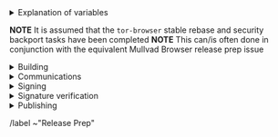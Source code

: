 <details>
  <summary>Explanation of variables</summary>

- `$(BUILD_SERVER)` : the server the main builder is using to build a tor-browser release
- `$(BUILDER)` : whomever is building the release on the $(BUILD_SERVER)
  - **example** : `pierov`
- `$(STAGING_SERVER)` : the server the signer is using to to run the signing process
- `$(ESR_VERSION)` : the Mozilla defined ESR version, used in various places for building tor-browser tags, labels, etc
  - **example** : `91.6.0`
- `$(TOR_BROWSER_MAJOR)` : the Tor Browser major version
  - **example** : `11`
- `$(TOR_BROWSER_MINOR)` : the Tor Browser minor version
  - **example** : either `0` or `5`; Alpha's is always `(Stable + 5) % 10`
- `$(TOR_BROWSER_VERSION)` : the Tor Browser version in the format
  - **example** : `12.5a3`, `12.0.3`
- `$(BUILD_N)` : a project's build revision within a its branch; this is separate from the `$(TOR_BROWSER_BUILD_N)` value; many of the Firefox-related projects have a `$(BUILD_N)` suffix and may differ between projects even when they contribute to the same build.
  - **example** : `build1`
- `$(TOR_BROWSER_BUILD_N)` : the tor-browser build revision for a given Tor Browser release; used in tagging git commits
  - **example** : `build2`
  - **NOTE** : A project's `$(BUILD_N)` and `$(TOR_BROWSER_BUILD_N)` may be the same, but it is possible for them to diverge. For example :
    - if we have multiple Tor Browser releases on a given ESR branch the two will become out of sync as the `$(BUILD_N)` value will increase, while the `$(TOR_BROWSER_BUILD_N)` value may stay at `build1` (but the `$(TOR_BROWSER_VERSION)` will increase)
    - if we have build failures unrelated to `tor-browser`, the `$(TOR_BROWSER_BUILD_N)` value will increase while the `$(BUILD_N)` will stay the same.
- `$(TOR_BROWSER_VERSION)` : the published Tor Browser version
    - **example** : `11.5a6`, `11.0.7`
- `$(TBB_BUILD_TAG)` : the `tor-browser-build` build tag used to build a given Tor Browser version
    - **example** : `tbb-12.5a7-build1`
</details>

**NOTE** It is assumed that the `tor-browser` stable rebase and security backport tasks have been completed
**NOTE** This can/is often done in conjunction with the equivalent Mullvad Browser release prep issue

<details>
  <summary>Building</summary>

  ### tor-browser-build: https://gitlab.torproject.org/tpo/applications/tor-browser-build.git
  Tor Browser Alpha (and Nightly) are on the `main` branch

  - [ ] Update `rbm.conf`
    - [ ] `var/torbrowser_version` : update to next version
    - [ ] `var/torbrowser_build` : update to `$(TOR_BROWSER_BUILD_N)`
    - [ ] ***(Desktop Only)***`var/torbrowser_incremental_from` : update to previous Desktop version
      - **NOTE**: We try to build incrementals for the previous 3 desktop versions except in the case of a watershed update
      - **IMPORTANT**: Really *actually* make sure this is the previous Desktop version or else the `make torbrowser-incrementals-*` step will fail
  - [ ] Update Desktop-specific build configs
    - [ ] Update `projects/firefox/config`
      - [ ] `browser_build` : update to match `tor-browser` tag
      - [ ] ***(Optional)*** `var/firefox_platform_version` : update to latest `$(ESR_VERSION)` if rebased
    - [ ] Update `projects/translation/config`:
      - [ ] run `make list_translation_updates-alpha` to get updated hashes
      - [ ] `steps/base-browser/git_hash` : update with `HEAD` commit of project's `base-browser` branch
      - [ ] `steps/tor-browser/git_hash` : update with `HEAD` commit of project's `tor-browser` branch
      - [ ] `steps/fenix/git_hash` : update with `HEAD` commit of project's `fenix-torbrowserstringsxml` branch
  - [ ] Update Android-specific build configs
    - [ ] Update `projects/geckoview/config`
      - [ ] `browser_build` : update to match `tor-browser` tag
      - [ ] ***(Optional)*** `var/geckoview_version` : update to latest `$(ESR_VERSION)` if rebased
    - [ ] ***(Optional)*** Update `projects/tor-android-service/config`
      - [ ] `git_hash` : update with `HEAD` commit of project's `main` branch
    - [ ] ***(Optional)*** Update `projects/application-services/config`:
      **NOTE** we don't currently have any of our own patches for this project
      - [ ] `git_hash` : update to appropriate git commit associated with `$(ESR_VERSION)`
    - [ ] ***(Optional)*** Update `projects/firefox-android/config`:
      - [ ] `fenix_version` : update to match alpha `firefox-android` build tag
      - [ ] `browser_branch` : update to match alpha `firefox-android` build tag
    - [ ] Update allowed_addons.json by running (from `tor-browser-build` root):
      - `./tools/fetch_allowed_addons.py > projects/browser/allowed_addons.json`
  - [ ] Update common build configs
    - [ ] Check for NoScript updates here : https://addons.mozilla.org/en-US/firefox/addon/noscript
      - [ ] ***(Optional)*** If new version available, update `noscript` section of `input_files` in `projects/browser/config`
        - [ ] `URL`
        - [ ] `sha256sum`
    - [ ] Check for OpenSSL updates here : https://www.openssl.org/source/
      - [ ] ***(Optional)*** If new 3.0.X version available, update `projects/openssl/config`
        - [ ] `version` : update to next 3.0.X version
        - [ ] `input_files/sha256sum` : update to sha256 sum of source tarball
    - [ ] Check for zlib updates here: https://github.com/madler/zlib/releases
      - [ ] **(Optional)** If new tag available, update `projects/zlib/config`
        - [ ] `version` : update to next release tag
    - [ ] Check for tor updates here : https://gitlab.torproject.org/tpo/core/tor/-/tags
      - [ ] ***(Optional)*** Update `projects/tor/config`
        - [ ] `version` : update to latest `-alpha` tag or release tag if newer (ping dgoulet or ahf if unsure)
    - [ ] Check for go updates here : https://golang.org/dl
      - **NOTE** : Tor Browser Alpha uses the latest Stable major series go version
      - [ ] ***(Optional)*** Update `projects/go/config`
        - [ ] `version` : update go version
        - [ ] `input_files/sha256sum` for `go` : update sha256sum of archive (sha256 sums are displayed on the go download page)
    - [ ] Check for manual updates by running (from `tor-browser-build` root): `./tools/fetch-manual.py`
      - [ ] ***(Optional)*** If new version is available:
        - [ ] Upload the downloaded `manual_$PIPELINEID.zip` file to `tb-build-02.torproject.org`
        - [ ] Deploy to `tb-builder`'s `public_html` directory:
          - `sudo -u tb-builder cp manual_$PIPELINEID.zip ~/../tb-builder/public_html/.`
        - [ ] Update `projects/manual/config`:
          - [ ] Change the `version` to `$PIPELINEID`
          - [ ] Update `sha256sum` in the `input_files` section
  - [ ] Update `ChangeLog-TBB.txt`
    - [ ] Ensure `ChangeLog-TBB.txt` is sync'd between alpha and stable branches
    - [ ] Check the linked issues: ask people to check if any are missing, remove the not fixed ones
    - [ ] Run `tools/fetch-changelogs.py $(ISSUE_NUMBER) --date $date $updateArgs`
      - Make sure you have `requests` installed (e.g., `apt install python3-requests`)
      - The first time you run this script you will need to generate an access token; the script will guide you
      - `$updateArgs` should be these arguments, depending on what you actually updated:
          - [ ] `--firefox` (be sure to include esr at the end if needed, which is usually the case)
          - [ ] `--tor`
          - [ ] `--no-script`
          - [ ] `--openssl`
          - [ ] `--zlib`
          - [ ] `--go`
          - E.g., `tools/fetch-changelogs.py 41028 --date 'December 19 2023' --firefox 115.6.0esr --tor 0.4.8.10 --no-script 11.4.29 --zlib 1.3 --go 1.21.5 --openssl 3.0.12`
        - `--date $date` is optional, if omitted it will be the date on which you run the command
      - [ ] Copy the output of the script to the beginning of `ChangeLog-TBB.txt` and adjust its output
  - [ ] Open MR with above changes, using the template for release preparations
  - [ ] Merge
  - [ ] Sign+Tag
    - **NOTE** this must be done by one of:
      - boklm
      - dan
      - ma1
      - pierov
      - richard
    - [ ] Run: `make torbrowser-signtag-alpha`
    - [ ] Push tag to `upstream`
  - [ ] Build on at least one of:
    - Run `make torbrowser-alpha && make torbrowser-incrementals-alpha`
    - [ ] Tor Project build machine
    - [ ] Local developer machine
  - [ ] Submit build request to Mullvad infrastructure:
    - **NOTE** this requires a devmole authentication token
    - Run `make torbrowser-kick-devmole-build`
  - [ ] Ensure builders have matching builds

</details>

<details>
  <summary>Communications</summary>

  ### notify stakeholders

  - [ ] Email tor-qa mailing list: tor-qa@lists.torproject.org
    <details>
      <summary>email template</summary>

        Subject:
        Tor Browser $(TOR_BROWSER_VERION) (Android, Windows, macOS, Linux)

        Body:
        Hello All,

        Unsigned Tor Browser $(TOR_BROWSER_VERSION) alpha candidate builds are now available for testing:

        - https://tb-build-05.torproject.org/~$(BUILDER)/builds/alpha/unsigned/$(TOR_BROWSER_VERSION)/

        The full changelog can be found here:

        - https://gitlab.torproject.org/tpo/applications/tor-browser-build/-/raw/$(TBB_BUILD_TAG)/projects/browser/Bundle-Data/Docs-TBB/ChangeLog.txt

    </details>

    - ***(Optional)*** Additional information:
      - [ ] Note any new functionality which needs testing
      - [ ] Link to any known issues
  - [ ] ***(Optional, only around build/packaging changes)*** Email packagers:
    - Recipients:
      - Tails dev mailing list: tails-dev@boum.org
      - Guardian Project: nathan@guardianproject.info
      - torbrowser-launcher: micah@micahflee.com
      - FreeBSD port: freebsd@sysctl.cz <!-- Gitlab user maxfx -->
      - OpenBSD port: caspar@schutijser.com <!-- Gitlab user cschutijser -->
    - [ ] Note any changes which may affect packaging/downstream integration
  - [ ] Email external partners:
    - ***(Optional, after ESR migration)*** Cloudflare: ask-research@cloudflare.com
      - **NOTE** :  We need to provide them with updated user agent string so they can update their internal machinery to prevent Tor Browser users from getting so many CAPTCHAs
    - ***(Optional, after ESR migration)*** Startpage: admin@startpage.com
      - **NOTE** : Startpage also needs the updated user-agent string for better experience on their onion service sites.

</details>

<details>
  <summary>Signing</summary>

  ### signing
  - **NOTE** : In practice, it's most efficient to have the blog post and website updates ready to merge, since signing doesn't take very long
  - [ ] Assign this issue to the signer, one of:
    - boklm
    - richard
  - [ ] On `$(STAGING_SERVER)`, ensure updated:
    - [ ] `tor-browser-build` is on the right commit: `git tag -v tbb-$(TOR_BROWSER_VERSION)-$(TOR_BROWSER_BUILD_N) && git checkout tbb-$(TOR_BROWSER_VERSION)-$(TOR_BROWSER_BUILD_N)`
    - [ ]  `tor-browser-build/tools/signing/set-config.hosts`
      - `ssh_host_builder` : ssh hostname of machine with unsigned builds
        - **NOTE** : `tor-browser-build` is expected to be in the `$HOME` directory)
      - `ssh_host_linux_signer` : ssh hostname of linux signing machine
    - [ ] `tor-browser-build/tools/signing/set-config.rcodesign-appstoreconnect`
      - `appstoreconnect_api_key_path` : path to json file containing appstoreconnect api key infos
    - [ ] `set-config.update-responses`
      - `update_responses_repository_dir` : directory where you cloned `git@gitlab.torproject.org:tpo/applications/tor-browser-update-responses.git`
    - [ ] `tor-browser-build/tools/signing/set-config.tbb-version`
      - `tbb_version` : tor browser version string, same as `var/torbrowser_version` in `rbm.conf` (examples: `11.5a12`, `11.0.13`)
      - `tbb_version_build` : the tor-browser-build build number (if `var/torbrowser_build` in `rbm.conf` is `buildN` then this value is `N`)
      - `tbb_version_type` : either `alpha` for alpha releases or `release` for stable releases
  - [ ] On `$(STAGING_SERVER)` in a separate `screen` session, ensure tor daemon is running with SOCKS5 proxy on the default port 9050
  - [ ] run do-all-signing script:
      - `cd tor-browser-build/tools/signing/`
      - `./do-all-signing.torbrowser`
  - **NOTE**: at this point the signed binaries should have been copied to `staticiforme`
  - [ ] Update `staticiforme.torproject.org`:
    - From `screen` session on `staticiforme.torproject.org`:
    - [ ] Static update components : `static-update-component cdn.torproject.org && static-update-component dist.torproject.org`
    - [ ] Enable update responses : `sudo -u tb-release ./deploy_update_responses-alpha.sh`
    - [ ] Remove old release data from following places:
      - **NOTE** : Skip this step if we need to hold on to older versions for some reason (for example, this is an Andoid or Desktop-only release, or if we need to hold back installers in favor of build-to-build updates if there are signing issues, etc)
      - [ ] `/srv/cdn-master.torproject.org/htdocs/aus1/torbrowser`
      - [ ] `/srv/dist-master.torproject.org/htdocs/torbrowser`
    - [ ] Static update components (again) : `static-update-component cdn.torproject.org && static-update-component dist.torproject.org`
  - [ ] Publish APKs to Google Play:
    - Log into https://play.google.com/apps/publish
    - Select `Tor Browser (Alpha)` app
    - Navigate to `Release > Production` and click `Create new release` button:
      - Upload the `tor-browser-android-*.apk` APKs
      - Update Release Name to Tor Browser version number
      - Update Release Notes
      - Next to 'Release notes', click `Copy from a previous release`
      - Edit blog post url to point to most recent blog post
    - Save, review, and configure rollout percentage
      - [ ] 25% rollout when publishing a scheduled update
      - [ ] 100% rollout when publishing a security-driven release
    - [ ] Update rollout percentage to 100% after confirmed no major issues

</details>

<details>
  <summary>Signature verification</summary>

  <details>
    <summary>Check whether the .exe files got properly signed and timestamped</summary>

```bash
# Point OSSLSIGNCODE to your osslsigncode binary
pushd tor-browser-build/${channel}/signed/$TORBROWSER_VERSION
OSSLSIGNCODE=/path/to/osslsigncode
../../../tools/authenticode_check.sh
popd
```

  </details>
  <details>
    <summary>Check whether the MAR files got properly signed</summary>

```bash
# Point NSSDB to your nssdb containing the mar signing certificate
# Point SIGNMAR to your signmar binary
# Point LD_LIBRARY_PATH to your mar-tools directory
pushd tor-browser-build/${channel}/signed/$TORBROWSER_VERSION
NSSDB=/path/to/nssdb
SIGNMAR=/path/to/mar-tools/signmar
LD_LIBRARY_PATH=/path/to/mar-tools/
../../../tools/marsigning_check.sh
popd
```

  </details>
</details>

<details>
  <summary>Publishing</summary>

  ### website: https://gitlab.torproject.org/tpo/web/tpo.git
  - [ ] `databags/versions.ini` : Update the downloads versions
      - `torbrowser-stable/version` : sort of a catch-all for latest stable version
      - `torbrowser-alpha/version` : sort of a catch-all for latest stable version
      - `torbrowser-*-stable/version` : platform-specific stable versions
      - `torbrowser-*-alpha/version` : platform-specific alpha versions
      - `tor-stable`,`tor-alpha` : set by tor devs, do not touch
  - [ ] Push to origin as new branch, open 'Draft :' MR
  - [ ] Remove `Draft:` from MR once signed-packages are uploaded
  - [ ] Merge
  - [ ] Publish after CI passes and builds are published

  ### blog: https://gitlab.torproject.org/tpo/web/blog.git
  - [ ] Duplicate previous Stable or Alpha release blog post as appropriate to new directory under `content/blog/new-release-tor-browser-$(TOR_BROWSER_VERSION)` and update with info on release :
      - [ ] Run `tools/signing/create-blog-post` which should create the new blog post from a template (edit set-config.blog to set you local blog directory)
      - [ ] Update Tor Browser version numbers
      - [ ] Note any ESR rebase
      - [ ] Link to any Firefox security updates from ESR upgrade
      - [ ] Link to any Android-specific security backports
      - [ ] Note any updates to :
        - tor
        - OpenSSL
        - NoScript
      - [ ] Convert ChangeLog-TBB.txt to markdown format used here by :
        - `tor-browser-build/tools/changelog-format-blog-post`
  - [ ] Push to origin as new branch, open `Draft:` MR
  - [ ] Remove `Draft:` from MR once signed-packages are uploaded
  - [ ] Merge
  - [ ] Publish after CI passes and website has been updated

  ### tor-announce mailing list
  - [ ] Email tor-announce mailing list: tor-announce@lists.torproject.org
    <details>
      <summary>email template</summary>

        Subject:
        New Release: Tor Browser $(TOR_BROWSER_VERSION) (Android, Windows, macOS, Linux)

        Body:
        Hi everyone,

        Tor Browser $(TOR_BROWSER_VERSION) has now been published for all platforms. For details please see our blog post:

        - $(BLOG_POST_URL)

    </details>

    - **(Optional)** Additional information:
      - [ ] Link to any known issues

</details>

/label ~"Release Prep"

